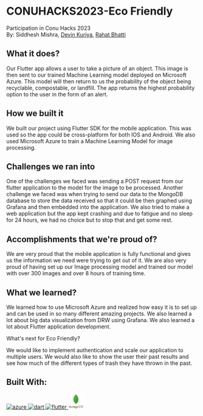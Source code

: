 # CONUHACKS2023-Eco Friendly
Participation in Conu Hacks 2023  
By: Siddhesh Mishra, [Devin Kuriya](https://github.com/devinkuriya), [Rahat Bhatti](https://github.com/bhattirahat)
## What it does?

Our Flutter app allows a user to take a picture of an object. This image is then sent to our trained Machine Learning model deployed on Microsoft Azure. This model will then return to us the probability of the object being recyclable, compostable, or landfill. The app returns the highest probability option to the user in the form of an alert.  

## How we built it  

We built our project using Flutter SDK for the mobile application. This was used so the app could be cross-platform for both IOS and Android. We also used Microsoft Azure to train a Machine Learning Model for image processing.  

## Challenges we ran into  

One of the challenges we faced was sending a POST request from our flutter application to the model for the image to be processed. Another challenge we faced was when trying to send our data to the MongoDB database to store the data received so that it could be then graphed using Grafana and then embedded into the application. We also tried to make a web application but the app kept crashing and due to fatigue and no sleep for 24 hours, we had no choice but to stop that and get some rest.  

## Accomplishments that we're proud of?  

We are very proud that the mobile application is fully functional and gives us the information we need were trying to get out of it. We are also very proud of having set up our Image processing model and trained our model with over 300 images and over 8 hours of training time.  

## What we learned?

We learned how to use Microsoft Azure and realized how easy it is to set up and can be used in so many different amazing projects. We also learned a lot about big data visualization from DRW using Grafana. We also learned a lot about Flutter application development.  

What's next for Eco Friendly?  

We would like to implement authentication and scale our application to multiple users. We would also like to show the user their past results and see how much of the different types of trash they have thrown in the past.  

## Built With:
<p align="left"> <a href="https://azure.microsoft.com/en-in/" target="_blank" rel="noreferrer"> <img src="https://www.vectorlogo.zone/logos/microsoft_azure/microsoft_azure-icon.svg" alt="azure" width="40" height="40"/> </a> <a href="https://dart.dev" target="_blank" rel="noreferrer"> <img src="https://www.vectorlogo.zone/logos/dartlang/dartlang-icon.svg" alt="dart" width="40" height="40"/> </a> <a href="https://flutter.dev" target="_blank" rel="noreferrer"> <img src="https://www.vectorlogo.zone/logos/flutterio/flutterio-icon.svg" alt="flutter" width="40" height="40"/> </a> <a href="https://www.mongodb.com/" target="_blank" rel="noreferrer"> <img src="https://raw.githubusercontent.com/devicons/devicon/master/icons/mongodb/mongodb-original-wordmark.svg" alt="mongodb" width="40" height="40"/> </a> </p>
